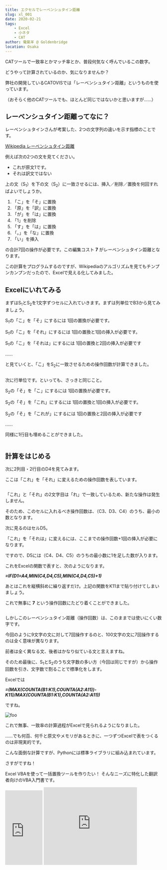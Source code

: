 ```yaml
---
title: エクセルでレーベンシュタイン距離
slug: xl_001
date: 2020-02-21
tags: 
    - Excel
    - 小ネタ
    - CAT
author: 電氣羊 @ Goldenbridge
location: Osaka
---
```


CATツールで一致率とかマッチ率とか、普段何気なく呼んでいるこの数字。

どうやって計算されているのか、気になりませんか？

弊社の開発しているCATOVISでは「レーベンシュタイン距離」というものを使っています。

（おそらく他のCATツールでも、ほとんど同じではないかと思いますが……）

## レーベンシュタイン距離ってなに？
レーベンシュタインさんが考案した、2つの文字列の違いを示す指標のことです。

[Wikipedia レーベンシュタイン距離](https://ja.wikipedia.org/wiki/%E3%83%AC%E3%83%BC%E3%83%99%E3%83%B3%E3%82%B7%E3%83%A5%E3%82%BF%E3%82%A4%E3%83%B3%E8%B7%9D%E9%9B%A2)

例えば次の2つの文を見てください。

- これが原文1です。
- それは訳文ではない

上の文（S<sub>1</sub>）を下の文（S<sub>2</sub>）に一致させるには、挿入／削除／置換を何回すればよいでしょうか。

1. 「こ」を「そ」に置換
2. 「原」を「訳」に置換
3. 「が」を「は」に置換
4. 「1」を削除
5. 「す」を「は」に置換
6. 「。」を「な」に置換
7. 「い」を挿入

の合計7回の操作が必要です。この編集コスト **7** がレーベンシュタイン距離となります。

この計算をプログラムするのですが、Wikipediaのアルゴリズムを見てもチンプンカンプンだったので、Excelで見える化してみました。

## Excelにいれてみる

まずはS<sub>1</sub>とS<sub>2</sub>を1文字ずつセルに入れていきます。まずは列単位でB3から見てみましょう。

S<sub>1</sub>の「こ」を「そ」にするには 1回の置換が必要です。

S<sub>1</sub>の「こ」を「それ」にするには 1回の置換と1回の挿入が必要です。

S<sub>1</sub>の「こ」を「それは」にするには 1回の置換と2回の挿入が必要です

……

と見ていくと、「こ」をS<sub>2</sub>に一致させるための操作回数が計算できました。

<img :src="$withBase('/pict/ld-1.png')">

次に行単位です。といっても、さっきと同じこと。

S<sub>2</sub>の「そ」を「こ」にするには 1回の置換が必要です。

S<sub>2</sub>の「そ」を「これ」にするには 1回の置換と1回の挿入が必要です。

S<sub>2</sub>の「そ」を「これが」にするには 1回の置換と2回の挿入が必要です

……

同様に1行目も埋めることができました。

<img :src="$withBase('/pict/ld-2.png')">

## 計算をはじめる

次に2列目・2行目のD4を見てみます。

ここは「これ」を「それ」に変えるための操作回数を表しています。

<img :src="$withBase('/pict/ld-3.png')">

「これ」と「それ」の2文字目は「れ」で一致しているため、新たな操作は発生しません。

そのため、このセルに入れるべき操作回数は、（C3、D3、C4）のうち、最小の数となります。

次に見るのはセルD5。

「これ」を「それは」に変えるには、ここまでの操作回数+1回の挿入が必要になります。

ですので、D5には（C4、D4、C5）のうちの最小数に1を足した数が入ります。

これをExcelの関数で表すと、次のようになります。

***=IF(D$1=$A4,MIN(C4,D4,C5),MIN(C4,D4,C5)+1)***

あとはこれを縦横斜めに繰り返すだけ。上記の関数をK11まで貼り付けてしまいましょう。

これで無事に **7** という操作回数にたどり着くことができました。

<img :src="$withBase('/pict/ld-4.png')">

しかしこのレーベンシュタイン距離（操作回数）は、このままでは使いにくい数字です。

今回のように9文字の文に対して7回操作するのと、100文字の文に7回操作するのは全く意味が異なります。

前者は全く異なる文、後者はかなり似ている文と言えますね。

そのため最後に、S<sub>1</sub>とS<sub>2</sub>のうち文字数の多い方（今回は同じですが）から操作回数を引き、文字数で割ることで標準化をします。

Excelでは

***=(MAX(COUNTA(B1:K1),COUNTA(A2:A11))-K11)/MAX(COUNTA(B1:K1),COUNTA(A2:A11))***

ですね。

<img :src="$withBase('/pict/ld-done.png')" alt="foo">

これで無事、一致率の計算過程がExcelで見られるようになりました。

……でも何百、何千と原文やメモリがあるときに、一つずつExcelで表をつくるのは非現実的です。

こんな面倒な計算ですが、Pythonには標準ライブラリに組み込まれています。

さすがですね！

Excel VBAを使って一括置換ツールを作りたい！
そんなニーズに特化した翻訳者向けのVBA入門書です。

<iframe style="width:120px;height:240px;" marginwidth="0" marginheight="0" scrolling="no" frameborder="0" src="https://rcm-fe.amazon-adsystem.com/e/cm?ref=qf_sp_asin_til&t=goldenbridg09-22&m=amazon&o=9&p=8&l=as1&IS1=1&detail=1&asins=B0832FNKL2&linkId=025ec725b1f6eca83e9e451a890bd4c2&bc1=000000&lt1=_blank&fc1=333333&lc1=0066c0&bg1=ffffff&f=ifr">
</iframe>

<iframe src="https://rcm-fe.amazon-adsystem.com/e/cm?o=9&p=12&l=ur1&category=audible&banner=04TW4TSNDNB96FMCBT82&f=ifr&linkID=faa8bbe97dd893a353431f67f901efd3&t=goldenbridg09-22&tracking_id=goldenbridg09-22" width="300" height="250" scrolling="no" border="0" marginwidth="0" style="border:none;" frameborder="0"></iframe>

<link-to></link-to>